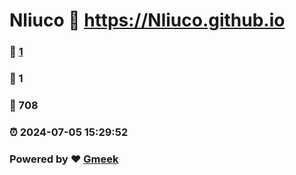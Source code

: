 # Nliuco :link: https://Nliuco.github.io 
### :page_facing_up: [1](https://Nliuco.github.io/tag.html) 
### :speech_balloon: 1 
### :hibiscus: 708 
### :alarm_clock: 2024-07-05 15:29:52 
### Powered by :heart: [Gmeek](https://github.com/Meekdai/Gmeek)
